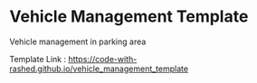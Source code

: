# Vehicle Management Template
Vehicle management in parking area

Template Link : https://code-with-rashed.github.io/vehicle_management_template
